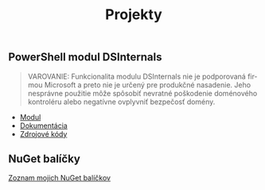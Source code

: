 ﻿---
title: Projekty
lang: sk
ref: projects
permalink: /sk/projekty/
fa_class: fas fa-download
---

## PowerShell modul DSInternals

> VAROVANIE: Funkcionalita modulu DSInternals nie je&nbsp;podporovaná firmou Microsoft a&nbsp;preto nie je&nbsp;určený pre&nbsp;produkčné nasadenie. Jeho nesprávne použitie môže spôsobiť nevratné poškodenie doménového kontroléru alebo negatívne ovplyvniť bezpečosť domény.

  * [Modul](https://github.com/MichaelGrafnetter/DSInternals/releases/latest)
  * [Dokumentácia](https://github.com/MichaelGrafnetter/DSInternals/blob/master/Documentation/PowerShell/Readme.md)
  * [Zdrojové kódy](https://github.com/MichaelGrafnetter/DSInternals)

## NuGet balíčky

[Zoznam mojich NuGet balíčkov](https://www.nuget.org/profiles/DSInternals)
